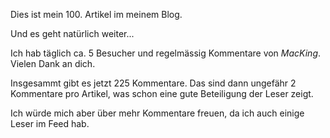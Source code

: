 <!--
.. title: 100 Artikel
.. slug: 124-100-artikel
.. date: 2007-05-22 15:03:32
.. tags: In eigener Sache
.. description: 
.. type: text
-->


Dies ist mein 100. Artikel im meinem Blog.
<!-- TEASER_END -->

Und es geht natürlich weiter...

Ich hab täglich ca. 5 Besucher und regelmässig Kommentare von *MacKing*.
Vielen Dank an dich.

Insgesammt gibt es jetzt 225 Kommentare.
Das sind dann ungefähr 2 Kommentare pro Artikel, was schon eine gute Beteiligung der Leser zeigt.

Ich würde mich aber über mehr Kommentare freuen, da ich auch einige Leser im Feed hab.
